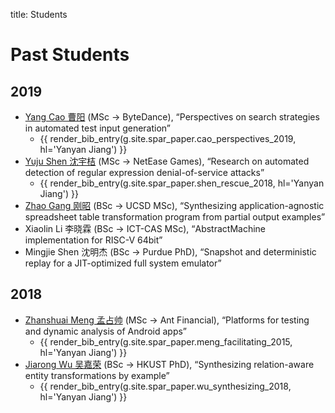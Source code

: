title: Students

# Past Students

## 2019

* [Yang Cao 曹阳](/people/yangcao) (MSc → ByteDance), “Perspectives on search strategies in automated test input generation”
    * {{ render_bib_entry(g.site.spar_paper.cao_perspectives_2019, hl='Yanyan Jiang') }}
* [Yuju Shen 沈宇桔](/~yuju) (MSc → NetEase Games), “Research on automated detection of regular expression denial-of-service attacks”
    * {{ render_bib_entry(g.site.spar_paper.shen_rescue_2018, hl='Yanyan Jiang') }}
* [Zhao Gang 刚昭](https://hirico.moe) (BSc → UCSD MSc), “Synthesizing application-agnostic spreadsheet table transformation program from partial output examples”
* Xiaolin Li 李晓霖 (BSc → ICT-CAS MSc), “AbstractMachine implementation for RISC-V 64bit”
* Mingjie Shen 沈明杰 (BSc → Purdue PhD), “Snapshot and deterministic replay for a JIT-optimized full system emulator”

## 2018

* [Zhanshuai Meng 孟占帅](/people/zhanshuaimeng) (MSc → Ant Financial), “Platforms for testing and dynamic analysis of Android apps”
    * {{ render_bib_entry(g.site.spar_paper.meng_facilitating_2015, hl='Yanyan Jiang') }}
* [Jiarong Wu 吴嘉荣](http://home.cse.ust.hk/~jwubf/) (BSc → HKUST PhD), “Synthesizing relation-aware entity transformations by example”
    * {{ render_bib_entry(g.site.spar_paper.wu_synthesizing_2018, hl='Yanyan Jiang') }}
